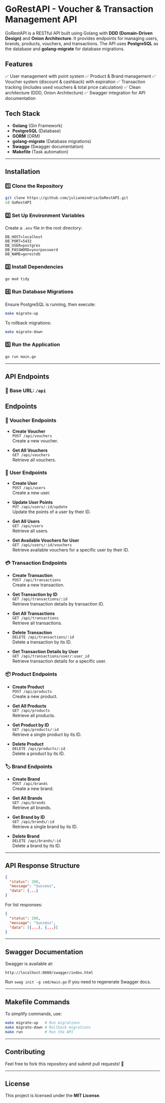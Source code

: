 # GoRestAPI - Voucher & Transaction Management API

GoRestAPI is a RESTful API built using Golang with **DDD (Domain-Driven Design)** and **Onion Architecture**. It provides endpoints for managing users, brands, products, vouchers, and transactions. The API uses **PostgreSQL** as the database and **golang-migrate** for database migrations.

## Features
✅ User management with point system
✅ Product & Brand management
✅ Voucher system (discount & cashback) with expiration
✅ Transaction tracking (includes used vouchers & total price calculation)
✅ Clean architecture (DDD, Onion Architecture)
✅ Swagger integration for API documentation

## Tech Stack
- **Golang** (Gin Framework)
- **PostgreSQL** (Database)
- **GORM** (ORM)
- **golang-migrate** (Database migrations)
- **Swaggo** (Swagger documentation)
- **Makefile** (Task automation)

---

## Installation
### 1️⃣ Clone the Repository
```sh
git clone https://github.com/julianmindria/GoRestAPI.git
cd GoRestAPI
```

### 2️⃣ Set Up Environment Variables
Create a `.env` file in the root directory:
```
DB_HOST=localhost
DB_PORT=5432
DB_USER=postgres
DB_PASSWORD=yourpassword
DB_NAME=gorestdb
```

### 3️⃣ Install Dependencies
```sh
go mod tidy
```

### 4️⃣ Run Database Migrations
Ensure PostgreSQL is running, then execute:
```sh
make migrate-up
```
To rollback migrations:
```sh
make migrate-down
```

### 5️⃣ Run the Application
```sh
go run main.go
```

---

## API Endpoints
### 🌟 Base URL: `/api`


## Endpoints

### 🌟 **Voucher Endpoints**
- **Create Voucher**  
  `POST /api/vouchers`  
  Create a new voucher.

- **Get All Vouchers**  
  `GET /api/vouchers`  
  Retrieve all vouchers.

### 👤 **User Endpoints**
- **Create User**  
  `POST /api/users`  
  Create a new user.

- **Update User Points**  
  `PUT /api/users/:id/update`  
  Update the points of a user by their ID.

- **Get All Users**  
  `GET /api/users`  
  Retrieve all users.

- **Get Available Vouchers for User**  
  `GET /api/users/:id/vouchers`  
  Retrieve available vouchers for a specific user by their ID.

### 💳 **Transaction Endpoints**
- **Create Transaction**  
  `POST /api/transactions`  
  Create a new transaction.

- **Get Transaction by ID**  
  `GET /api/transactions/:id`  
  Retrieve transaction details by transaction ID.

- **Get All Transactions**  
  `GET /api/transactions`  
  Retrieve all transactions.

- **Delete Transaction**  
  `DELETE /api/transactions/:id`  
  Delete a transaction by its ID.

- **Get Transaction Details by User**  
  `GET /api/transactions/user/:user_id`  
  Retrieve transaction details for a specific user.

### 📦 **Product Endpoints**
- **Create Product**  
  `POST /api/products`  
  Create a new product.

- **Get All Products**  
  `GET /api/products`  
  Retrieve all products.

- **Get Product by ID**  
  `GET /api/products/:id`  
  Retrieve a single product by its ID.

- **Delete Product**  
  `DELETE /api/products/:id`  
  Delete a product by its ID.

### 🏷 **Brand Endpoints**
- **Create Brand**  
  `POST /api/brands`  
  Create a new brand.

- **Get All Brands**  
  `GET /api/brands`  
  Retrieve all brands.

- **Get Brand by ID**  
  `GET /api/brands/:id`  
  Retrieve a single brand by its ID.

- **Delete Brand**  
  `DELETE /api/brands/:id`  
  Delete a brand by its ID.

---

## API Response Structure
```json
{
  "status": 200,
  "message": "Success",
  "data": {...}
}
```
For list responses:
```json
{
  "status": 200,
  "message": "Success",
  "data": [{...}, {...}]
}
```

---

## Swagger Documentation
Swagger is available at:
```
http://localhost:8080/swagger/index.html
```
Run `swag init -g cmd/main.go` if you need to regenerate Swagger docs.

---

## Makefile Commands
To simplify commands, use:
```sh
make migrate-up   # Run migrations
make migrate-down # Rollback migrations
make run          # Run the API
```

---

## Contributing
Feel free to fork this repository and submit pull requests! 🚀

---

## License
This project is licensed under the **MIT License**.

